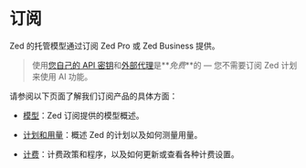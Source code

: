 # 订阅

Zed 的托管模型通过订阅 Zed Pro 或 Zed Business 提供。

> 使用[您自己的 API 密钥](./llm-providers.md)和[外部代理](./external-agents.md)是**_免费_**的 — 您不需要订阅 Zed 计划来使用 AI 功能。

请参阅以下页面了解我们订阅产品的具体方面：

- [模型](./models.md)：Zed 订阅提供的模型概述。

- [计划和用量](./plans-and-usage.md)：概述 Zed 的计划以及如何测量用量。

- [计费](./billing.md)：计费政策和程序，以及如何更新或查看各种计费设置。
